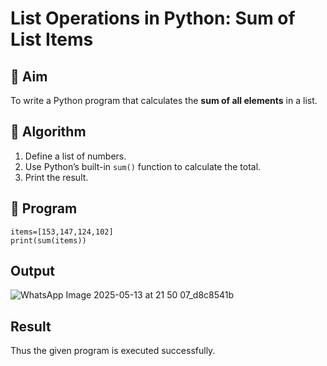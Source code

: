 # List Operations in Python: Sum of List Items

## 🎯 Aim
To write a Python program that calculates the **sum of all elements** in a list.

## 🧠 Algorithm
1. Define a list of numbers.
2. Use Python’s built-in `sum()` function to calculate the total.
3. Print the result.

## 🧾 Program
```
items=[153,147,124,102]
print(sum(items))
```
## Output
![WhatsApp Image 2025-05-13 at 21 50 07_d8c8541b](https://github.com/user-attachments/assets/730166ac-ef85-464e-b35a-f60d2bb4794b)


## Result
Thus the given program is executed successfully.
